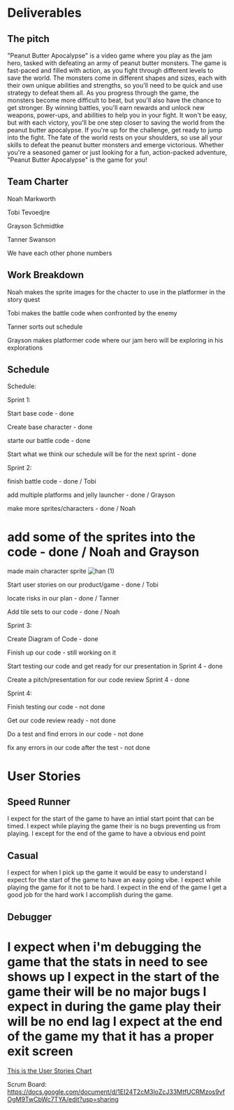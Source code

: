 # Deliverables
## The pitch
"Peanut Butter Apocalypse" is a video game where you play as the jam hero, tasked with defeating an army of peanut butter monsters. The game is fast-paced and filled with action, as you fight through different levels to save the world. The monsters come in different shapes and sizes, each with their own unique abilities and strengths, so you'll need to be quick and use strategy to defeat them all.
As you progress through the game, the monsters become more difficult to beat, but you'll also have the chance to get stronger. By winning battles, you'll earn rewards and unlock new weapons, power-ups, and abilities to help you in your fight. It won't be easy, but with each victory, you'll be one step closer to saving the world from the peanut butter apocalypse.
If you're up for the challenge, get ready to jump into the fight. The fate of the world rests on your shoulders, so use all your skills to defeat the peanut butter monsters and emerge victorious. Whether you're a seasoned gamer or just looking for a fun, action-packed adventure, "Peanut Butter Apocalypse" is the game for you!

## Team Charter
Noah Markworth

Tobi Tevoedjre

Grayson Schmidtke

Tanner Swanson

We have each other phone numbers

## Work Breakdown
Noah makes the sprite images for the chacter to use in the platformer in the story quest

Tobi makes the battle code when confronted by the enemy 

Tanner sorts out schedule 

Grayson makes platformer code where our jam hero will be exploring in his explorations

## Schedule
Schedule:

Sprint 1:

Start base code - done

Create base character - done

starte our battle code - done

Start what we think our schedule will be for the next sprint - done

Sprint 2:

finish battle code - done / Tobi

add multiple platforms and jelly launcher - done / Grayson

make more sprites/characters - done / Noah

add some of the sprites into the code - done / Noah and Grayson
=======

made main character sprite
![han (1)](https://user-images.githubusercontent.com/122053077/215345959-4c911b0f-39a4-4c03-851c-b3fc6a46bba6.png)

Start user stories on our product/game - done / Tobi

locate risks in our plan - done / Tanner

Add tile sets to our code - done / Noah

Sprint 3:

Create Diagram of Code - done

Finish up our code - still working on it

Start testing our code and get ready for our presentation in Sprint 4 - done

Create a pitch/presentation for our code review Sprint 4 - done

Sprint 4:

Finish testing our code - not done

Get our code review ready - not done

Do a test and find errors in our code - not done

fix any errors in our code after the test - not done

# User Stories

## Speed Runner
I expect for the start of the game to have an intial start point that can be timed.
I expect while playing the game their is no bugs preventing us from playing.
I except for the end of the game to have a obvious end point

## Casual
I expect for when I pick up the game it would be easy to understand
I expect for the start of the game to have an easy going vibe. 
I expect while playing the game for it not to be hard. 
I expect in the end of the game I get a good job for the hard work I accomplish during the game. 

## Debugger
I expect when i'm debugging the game that the stats in need to see shows up 
I expect in the start of the game their will be no major bugs
I expect in during the game play their will be no end lag
I expect at the end of the game my that it has a proper exit screen
=======
[This is the User Stories Chart](https://lucid.app/lucidchart/95656072-dc2e-44dd-800b-6fb2fa70e74c/edit?viewport_loc=31%2C-65%2C1379%2C1513%2C0_0&invitationId=inv_9d513ebe-b1a5-4257-9d4b-bb3141e820e6)

Scrum Board:
https://docs.google.com/document/d/1EI24T2cM3loZcJ33MtfUCRMzos9vfOgM9TwCbWc7TYA/edit?usp=sharing

